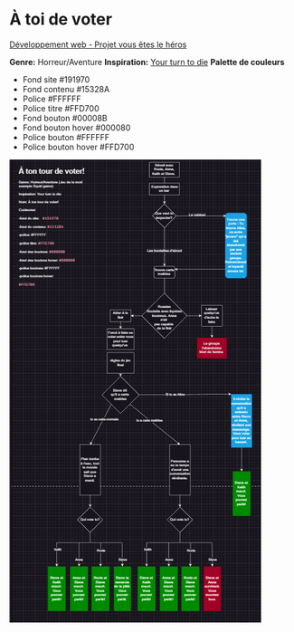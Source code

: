 # À toi de voter
[Développement web - Projet vous êtes le héros](https://smnarnold.com/projets/vous-etes-le-heros)

**Genre:** Horreur/Aventure
**Inspiration:** [Your turn to die](https://vgperson.com/games/yourturntodie/)
**Palette de couleurs**

- Fond site #191970 
- Fond contenu #15328A
- Police #FFFFFF
- Police titre #FFD700
- Fond bouton #00008B
- Fond bouton hover #000080
- Police bouton #FFFFFF
- Police bouton hover #FFD700

![schema](./assets/drawio/schema.png)

